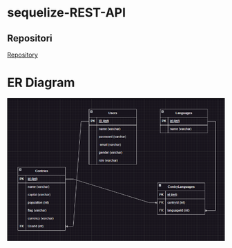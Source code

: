 # sequelize-REST-API

## Repositori 
[Repository](https://github.com/MatsRahmat/sequelize-REST-API.git)

# ER Diagram

![ERD](/ERD.png)
